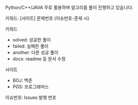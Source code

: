 Python/C++/JAVA 주로 활용하며 알고리즘 풀이 진행하고 있습니다. 

키워드: [사이트] 문제번호 (이슈번호-존재 시)

키워드
- solved: 성공한 풀이
- failed: 실패한 풀이
- another: 다른 성공 풀이
- docs: readme 등 문서 수정

사이트
- BOJ: 백준
- PGS: 프로그래머스

이슈번호: Issues 발행 번호
